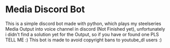 # Media Discord Bot
This is a simple discord bot made with python, which plays my steelseries Media Output into voice channel in discord (Not Finished yet), unfortunately i didn't find a solution yet for the Output, so if you have or found one PLS TELL ME :)
This bot is made to avoid copyright bans to youtube_dl users :)
